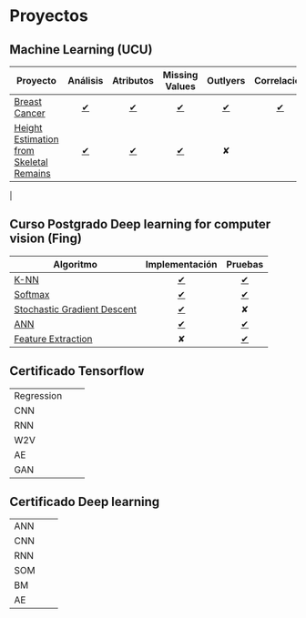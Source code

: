 # Proyectos

## Machine Learning (UCU)

| Proyecto                                     | Análisis   | Atributos | Missing Values | Outlyers | Correlación |
|----------------------------------------------|:-----------:|:---------:|:-------------:|:--------:|:-----------:|
| [Breast Cancer](./proyects/1_breast-cancer.md) | [✔](./proyects/1_breast-cancer.md#introduccion) | [✔](./proyects/1_breast-cancer.md#estudio-de-atributos) | [✔](./proyects/1_breast-cancer.md#missing-values) | [✔](./proyects/1_breast-cancer.md#outlyers) | [✔](./proyects/1_breast-cancer.md#correlacion-en-los-datos) |
| [Height Estimation from Skeletal Remains](./proyects/2_height-estimation-from-skeletal-remains.md) | [✔](./proyects/2_height-estimation-from-skeletal-remains.md#introduccion) | [✔](./proyects/2_height-estimation-from-skeletal-remains.md#estudio-de-atributos)        | [✔](./proyects/2_height-estimation-from-skeletal-remains.md#missing-values) | ✘         |
| 


## Curso Postgrado Deep learning for computer vision (Fing)

| Algoritmo | Implementación | Pruebas |  
|-----------|:--------------:|:-------:|
| [K-NN](./proyects/deep-learning/k-nn.md) | [✔](./proyects/deep-learning/knn-implementation.md) | [✔](./proyects/deep-learning/k-nn.md)  |
| [Softmax](./proyects/deep-learning/softmax.md) | [✔](./proyects/deep-learning/softmax-implementation.md) | [✔](./proyects/deep-learning/softmax.md) |
| [Stochastic Gradient Descent](./proyects/deep-learning/stochastic-gradient-descent.md)  | [✔](./proyects/deep-learning/stochastic-gradient-descent.md#linear-classifier-&-sgd-implementation) | ✘ |
| [ANN](./proyects/deep-learning/ann.md) | [✔](./proyects/deep-learning/ann-implementation.md) | [✔](./proyects/deep-learning/ann.md) | 
| [Feature Extraction](./proyects/deep-learning/image-feature.md) | ✘ | [✔](./proyects/deep-learning/image-features.md) | 
## Certificado Tensorflow

|  | |  | 
|:--|:---:|:----:|
| Regression | | |
| CNN  | | |
| RNN  | | |
| W2V  | | | 
| AE   | | | 
| GAN  | | | 

## Certificado Deep learning

|      |   |   | 
|:-----|:-:|:-:|
| ANN  | | |
| CNN  | | |
| RNN  | | |
| SOM  | | |
| BM   | | |
| AE   | | |

